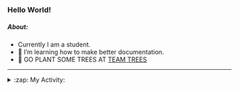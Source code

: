 ### Hello World!

##### About:
- Currently I am a student.
- 🌱 I’m learning how to make better documentation.
- 🌱 GO PLANT SOME TREES AT [TEAM TREES](https://teamtrees.org/)

---
<details>
  <summary>:zap: My Activity:</summary>
  
<!--START_SECTION:waka-->
![Code Time](http://img.shields.io/badge/Code%20Time-987%20hrs%2015%20mins-blue)

**I'm a Night 🦉** 

```text
🌞 Morning    90 commits     ███░░░░░░░░░░░░░░░░░░░░░░   13.29% 
🌆 Daytime    154 commits    █████░░░░░░░░░░░░░░░░░░░░   22.75% 
🌃 Evening    216 commits    ████████░░░░░░░░░░░░░░░░░   31.91% 
🌙 Night      217 commits    ████████░░░░░░░░░░░░░░░░░   32.05%

```
📅 **I'm Most Productive on Tuesday** 

```text
Monday       91 commits     ███░░░░░░░░░░░░░░░░░░░░░░   13.44% 
Tuesday      132 commits    █████░░░░░░░░░░░░░░░░░░░░   19.5% 
Wednesday    77 commits     ██░░░░░░░░░░░░░░░░░░░░░░░   11.37% 
Thursday     99 commits     ███░░░░░░░░░░░░░░░░░░░░░░   14.62% 
Friday       100 commits    ███░░░░░░░░░░░░░░░░░░░░░░   14.77% 
Saturday     74 commits     ██░░░░░░░░░░░░░░░░░░░░░░░   10.93% 
Sunday       104 commits    ███░░░░░░░░░░░░░░░░░░░░░░   15.36%

```


📊 **This Week I Spent My Time On** 

```text
🔥 Editors: 
VS Code                  8 mins              █████████████████████████   100.0%

🐱‍💻 Projects: 
CSF                      8 mins              █████████████████████████   100.0%

```


 Last Updated on 20/12/2022 14:04:21 UTC
<!--END_SECTION:waka-->
</details>
